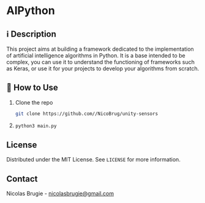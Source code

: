 # AIPython


## ℹ️️ Description
This project aims at building a framework dedicated to the implementation of artificial intelligence algorithms in Python. It is a base intended to be complex, you can use it to understand the functioning of frameworks such as Keras, or use it for your projects to develop your algorithms from scratch.

## 🔧 How to Use
1. Clone the repo
   ```sh
   git clone https://github.com//NicoBrug/unity-sensors
   ```
2. ```sh
   python3 main.py
   ```
<!-- LICENSE -->
## License

Distributed under the MIT License. See `LICENSE` for more information.

<!-- CONTACT -->
## Contact
Nicolas Brugie - nicolasbrugie@gmail.com